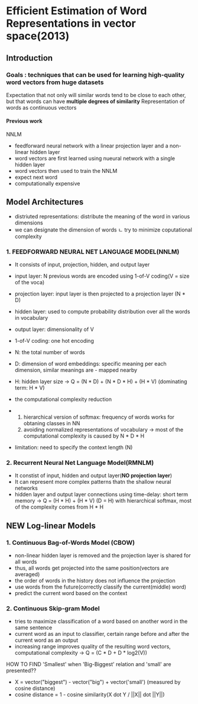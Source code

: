 # Efficient Estimation of Word Representations in vector space(2013)

## Introduction
### Goals : techniques that can be used for learning high-quality word vectors from huge datasets
Expectation that not only will similar words tend to be close to each other, but that words can have **multiple degrees of similarity**
Representation of words as continuous vectors


#### Previous work
NNLM
- feedforward neural network with a linear projection layer and a non-linear hidden layer
- word vectors are first learned using nueural network with a single hidden layer
- word vectors then used to train the NNLM
- expect next word
- computationally expensive

## Model Architectures
- distriuted representations: distribute the meaning of the word in various dimensions
- we can designate the dimension of words
ㄴ try to minimize coputational complexity

### 1. FEEDFORWARD NEURAL NET LANGUAGE MODEL(NNLM)
- It consists of input, projection, hidden, and output layer
- input layer: N previous words are encoded using 1-of-V coding(V = size of the voca)
- projection layer: input layer is then projected to a projection layer (N * D)
- hidden layer: used to compute probability distribution over all the words in vocabulary
- output layer: dimensionality of V
  
- 1-of-V coding: one hot encoding
- N: the total number of words
- D: dimension of word embeddings: specific meaning per each dimension, similar meanings are - 
  mapped nearby
- H: hidden layer size
-> Q = (N * D) + (N * D * H) + (H * V) (dominating term: H * V)

- the computational complexity reduction
- 1. hierarchical version of softmax: frequency of words works for obtaning classes in NN
  2. avoiding normalized representations of vocabulary
-> most of the computational complexity is caused by N * D * H
- limitation: need to specify the context length (N)

### 2. Recurrent Neural Net Language Model(RMNLM)
- It constist of input, hidden and output layer(**NO projection layer**)
- It can represent more complex patterns thatn the shallow neural networks
- hidden layer and output layer connections using time-delay: short term memory
-> Q = (H * H) + (H * V) (D = H)
  with hierarchical softmax, most of the complexity comes from H * H


## NEW Log-linear Models

### 1. Continuous Bag-of-Words Model (CBOW)
- non-linear hidden layer is removed and the projection layer is shared for all words
- thus, all words get projected into the same position(vectors are  averaged)
- the order of words in the history does not influence the projection
- use words from the future(correctly classify the current(middle) word)
- predict the current word based on the context
  
### 2. Continuous Skip-gram Model
- tries to maximize classification of a word based on another word in the same sentence
- current word as an input to classifier, certain range before and after the current word as an 
  output
- increasing range improves quality of the resulting word vectors, computational complexity
-> Q = (C * D + D * log2(V))



HOW TO FIND 'Smallest' when 'Big-Biggest' relation and 'small' are presented??
- X = vector("biggest") - vector("big") + vector('small') (measured by cosine distance)
- cosine distance = 1 - cosine similarity(X dot Y / ||X|| dot ||Y||)


  
